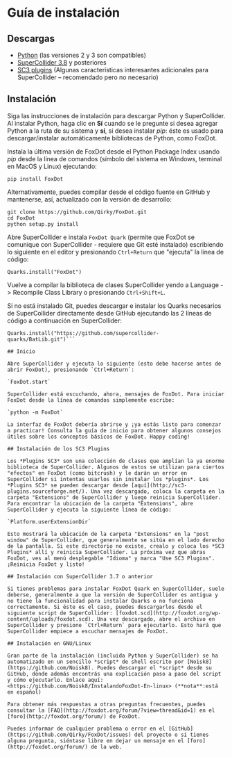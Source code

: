 # Guía de instalación

## Descargas

 - [Python](https://www.python.org/) (las versiones 2 y 3 son compatibles)
 - [SuperCollider 3.8](http://supercollider.github.io/download) y posteriores
 - [SC3 plugins](http://sc3-plugins.sourceforge.net/) (Algunas características interesantes adicionales para SuperCollider – recomendado pero no necesario)

## Instalación

Siga las instrucciones de instalación para descargar Python y SuperCollider. Al instalar Python, haga clic en **Sí** cuando se le pregunte si desea agregar Python a la ruta de su sistema y **sí**, si desea instalar *pip*: éste es usado para descargar/instalar automáticamente bibliotecas de Python, como FoxDot.

Instala la última versión de FoxDot desde el Python Package Index usando *pip* desde la línea de comandos (símbolo del sistema en Windows, terminal en MacOS y Linux) ejecutando:

`pip install FoxDot`

Alternativamente, puedes compilar desde el código fuente en GitHub y mantenerse, así, actualizado con la versión de desarrollo:

```
git clone https://github.com/Qirky/FoxDot.git
cd FoxDot
python setup.py install
```

Abre SuperCollider e instala `FoxDot Quark` (permite que FoxDot se comunique con SuperCollider -  requiere que Git esté instalado) escribiendo lo siguiente en el editor y presionando `Ctrl+Return` que "ejecuta" la línea de código:

`Quarks.install("FoxDot")`

Vuelve a compilar la biblioteca de clases SuperCollider yendo a Language -> Recompile Class Library o presionando `Ctrl+Shift+L`.

Si no está instalado Git, puedes descargar e instalar los Quarks necesarios de SuperCollider directamente desde GitHub ejecutando las 2 líneas de código a continuación en SuperCollider:

```Quarks.install("https://github.com/Qirky/FoxDotQuark.git")
Quarks.install("https://github.com/supercollider-quarks/BatLib.git")```

## Inicio

Abre SuperCollider y ejecuta lo siguiente (esto debe hacerse antes de abrir FoxDot), presionando `Ctrl+Return`:

`FoxDot.start`

SuperCollider está escuchando, ahora, mensajes de FoxDot. Para iniciar FoxDot desde la línea de comandos simplemente escribe:

`python -m FoxDot`

La interfaz de FoxDot debería abrirse y ¡ya estás listo para comenzar a practicar! Consulta la guía de inicio para obtener algunos consejos útiles sobre los conceptos básicos de FoxDot. Happy coding!

## Instalación de los SC3 Plugins

Los *Plugins SC3* son una colección de clases que amplían la ya enorme biblioteca de SuperCollider. Algunos de estos se utilizan para ciertos "efectos" en FoxDot (como bitcrush) y le darán un error en SuperCollider si intentas usarlos sin instalar los *plugins*. Los *Plugins SC3* se pueden descargar desde [aquí](http://sc3-plugins.sourceforge.net/). Una vez descargado, coloca la carpeta en la carpeta "Extensions" de SuperCollider y luego reinicia SuperCollider. Para encontrar la ubicación de la carpeta "Extensions", abre SuperCollider y ejecuta la siguiente línea de código:

`Platform.userExtensionDir`

Esto mostrará la ubicación de la carpeta "Extensions" en la "post window" de SuperCollider, que generalmente se sitúa en el lado derecho de la pantalla. Si este directorio no existe, crealo y coloca los *SC3 Plugins* allí y reinicia SuperCollider. La próxima vez que abras FoxDot, ves al menú desplegable "Idioma" y marca "Use SC3 Plugins". ¡Reinicia FoxDot y listo!

## Instalación con SuperCollider 3.7 o anterior

Si tienes problemas para instalar FoxDot Quark en SuperCollider, suele deberse, generalmente a que la versión de SuperCollider es antigua y no tiene la funcionalidad para instalar Quarks o no funciona correctamente. Si éste es el caso, puedes descargarlos desde el siguiente script de SuperCollider: [foxdot.scd](http://foxdot.org/wp-content/uploads/foxdot.scd). Una vez descargado, abre el archivo en SuperCollider y presione `Ctrl+Return` para ejecutarlo. Esto hará que SuperCollider empiece a escuchar mensajes de FoxDot.

## Instalación en GNU/Linux

Gran parte de la instalación (incluida Python y SuperCollider) se ha automatizado en un sencillo *script* de shell escrito por [Noisk8](https://github.com/Noisk8). Puedes descargar el *script* desde su GitHub, dónde además encontrás una explicación paso a paso del script y cómo ejecutarlo. Enlace aquí: <https://github.com/Noisk8/InstalandoFoxDot-En-linux> (**nota**:está en español)

Para obtener más respuestas a otras preguntas frecuentes, puedes consultar la [FAQ](http://foxdot.org/forum/?view=thread&id=1) en el [foro](http://foxdot.org/forum/) de FoxDot.

Puedes informar de cualquier problema o error en el [GitHub](https://github.com/Qirky/FoxDot/issues) del proyecto o si tienes alguna pregunta, siéntase libre en dejar un mensaje en el [foro](http://foxdot.org/forum/) de la web.
